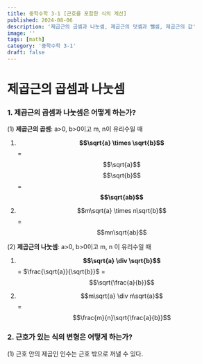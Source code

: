 ```yaml
---
title: 중학수학 3-1 [근호를 포함한 식의 계산]
published: 2024-08-06
description: '제곱근의 곱셈과 나눗셈, 제곱근의 덧셈과 뺄셈, 제곱근의 값'
image: ''
tags: [math]
category: '중학수학 3-1'
draft: false 
---
```


# 제곱근의 곱셈과 나눗셈
### 1. 제곱근의 곱셈과 나눗셈은 어떻게 하는가?
(1) **제곱근의 곱셈**: a>0, b>0이고 m, n이 유리수일 때

1. **$$\sqrt{a} \times \sqrt{b}$$** = $$\sqrt{a}$$ $$\sqrt{b}$$ = **$$\sqrt{ab}$$**

2. $$m\sqrt{a} \times n\sqrt{b}$$ =  $$mn\sqrt{ab}$$

(2) **제곱근의 나눗셈**: a>0, b>0이고 m, n 이 유리수일 때

1. **$$\sqrt{a} \div \sqrt{b}$$** = $\frac{\sqrt{a}}{\sqrt{b}}$ = $$\sqrt{\frac{a}{b}}$$

2. $$m\sqrt{a} \div n\sqrt{a}$$ = $$\frac{m}{n}\sqrt{\frac{a}{b}}$$

### 2. 근호가 있는 식의 변형은 어떻게 하는가?
(1) 근호 안의 제곱인 인수는 근호 밖으로 꺼낼 수 있다.

